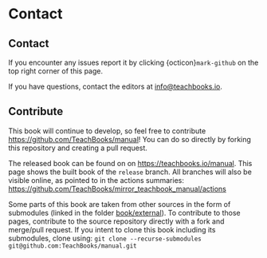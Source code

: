 # Contact

## Contact
If you encounter any issues report it by clicking {octicon}`mark-github` on the top right corner of this page.

If you have questions, contact the editors at info@teachbooks.io.

## Contribute
This book will continue to develop, so feel free to contribute https://github.com/TeachBooks/manual! You can do so directly by forking this repository and creating a pull request.

The released book can be found on on https://teachbooks.io/manual. This page shows the built book of the `release` branch. All branches will also be visible online, as pointed to in the actions summaries: https://github.com/TeachBooks/mirror_teachbook_manual/actions

Some parts of this book are taken from other sources in the form of submodules (linked in the folder [book/external](https://github.com/TeachBooks/manual/tree/release/book/external)). To contribute to those pages, contribute to the source repository directly with a fork and merge/pull request. If you intent to clone this book including its submodules, clone using: `git clone --recurse-submodules git@github.com:TeachBooks/manual.git`


